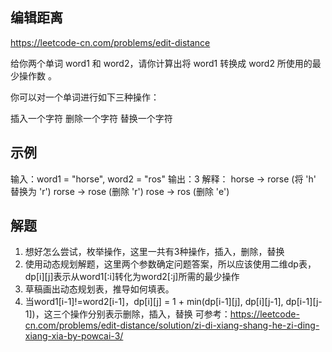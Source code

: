 ## 编辑距离
https://leetcode-cn.com/problems/edit-distance 

给你两个单词 word1 和 word2，请你计算出将 word1 转换成 word2 所使用的最少操作数 。

你可以对一个单词进行如下三种操作：

插入一个字符
删除一个字符
替换一个字符

## 示例
输入：word1 = "horse", word2 = "ros"
输出：3
解释：
horse -> rorse (将 'h' 替换为 'r')
rorse -> rose (删除 'r')
rose -> ros (删除 'e')

## 解题
1. 想好怎么尝试，枚举操作，这里一共有3种操作，插入，删除，替换
2. 使用动态规划解题，这里两个参数确定问题答案，所以应该使用二维dp表，dp[i][j]表示从word1[:i]转化为word2[:j]所需的最少操作
3. 草稿画出动态规划表，推导如何填表。
4. 当word1[i-1]!=word2[i-1]，dp[i][j] = 1 + min(dp[i-1][j], dp[i][j-1], dp[i-1][j-1])，这三个操作分别表示删除，插入，替换
可参考：https://leetcode-cn.com/problems/edit-distance/solution/zi-di-xiang-shang-he-zi-ding-xiang-xia-by-powcai-3/